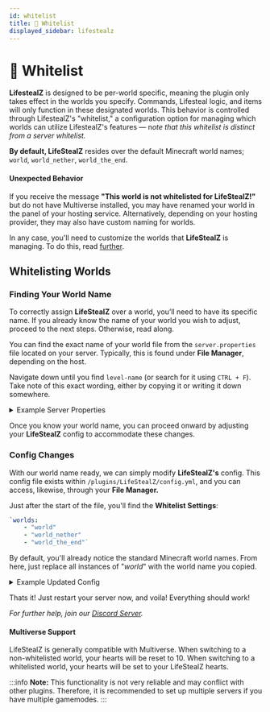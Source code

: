 ```yaml
---
id: whitelist
title: 📜 Whitelist
displayed_sidebar: lifestealz
---
```


# 📜 Whitelist

**LifestealZ** is designed to be per-world specific, meaning the plugin only takes effect in the worlds you specify. Commands, Lifesteal logic, and items will only function in these designated worlds. This behavior is controlled through LifestealZ's "whitelist," a configuration option for managing which worlds can utilize LifestealZ's features — n*ote that this whitelist is distinct from a server whitelist.*

**By default, LifeStealZ** resides over the default Minecraft world names; `world`, `world_nether`, `world_the_end`.

#### Unexpected Behavior

If you receive the message **"This world is not whitelisted for LifeStealZ!"** but do not have Multiverse installed, you may have renamed your world in the panel of your hosting service. Alternatively, depending on your hosting provider, they may also have custom naming for worlds.

In any case, you'll need to customize the worlds that **LifeStealZ** is managing. To do this, read [further](whitelist.md#whitelisting-worlds).

## Whitelisting Worlds

### Finding Your World Name

To correctly assign **LifeStealZ** over a world, you’ll need to have its specific name. If you already know the name of your world you wish to adjust, proceed to the next steps. Otherwise, read along.

You can find the exact name of your world file from the `server.properties` file located on your server. Typically, this is found under **File Manager**, depending on the host.

Navigate down until you find `level-name` (or search for it using `CTRL + F`). Take note of this exact wording, either by copying it or writing it down somewhere.

<details>

<summary>Example Server Properties</summary>

Your Server Properties might look something like this:

```yml
enforce-secure-profile=true
level-name=<a data-footnote-ref href="#user-content-fn-1">mycoolworld</a>
motd=A Minecraft Server
```

We are only interested in what proceeds the equals sign (`=`).&#x20;

</details>

Once you know your world name, you can proceed onward by adjusting your **LifeStealZ** config to accommodate these changes.

### Config Changes

With our world name ready, we can simply modify **LifeStealZ's** config. This config file exists within `/plugins/LifeStealZ/config.yml`, and you can access, likewise, through your **File Manager.**&#x20;

Just after the start of the file, you'll find the **Whitelist Settings**:

```yml
`worlds:
    - "world"
    - "world_nether"
    - "world_the_end"`
```

By default, you'll already notice the standard Minecraft world names. From here, just replace all instances of "_world_" with the world name you copied.

<details>

<summary>Example Updated Config</summary>

In our previous example, we copied our world name; for the purpose of our analogy, titled "_mycoolworld_". We can adjust the _config.yml_ to match.

```yaml
worlds:
    - "mycoolworld"
    - "mycoolworld_nether"
    - "mycoolworld_the_end"
```

</details>

Thats it! Just restart your server now, and voila! Everything should work!&#x20;

_For further help, join our_ [_Discord Server_](https://discord.com/invite/Cc76tYwXvy)_._

#### Multiverse Support

LifeStealZ is generally compatible with Multiverse. When switching to a non-whitelisted world, your hearts will be reset to 10. When switching to a whitelisted world, your hearts will be set to your LifeStealZ hearts.

:::info
**Note:** This functionality is not very reliable and may conflict with other plugins. Therefore, it is recommended to set up multiple servers if you have multiple gamemodes.
:::

[^1]: This is the name of our World!&#x20;

